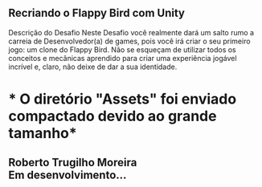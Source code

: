 ## Recriando o Flappy Bird com Unity


Descrição do Desafio
Neste Desafio você realmente dará um salto rumo a carreia de Desenvolvedor(a) de games, pois você irá criar o seu primeiro jogo: um clone do Flappy Bird. Não se esqueçam de utilizar todos os conceitos e mecânicas aprendido para criar uma experiência jogável incrível e, claro, não deixe de dar a sua identidade.

# * O diretório "Assets" foi enviado compactado devido ao grande tamanho*
## Roberto Trugilho Moreira<br>Em desenvolvimento...
